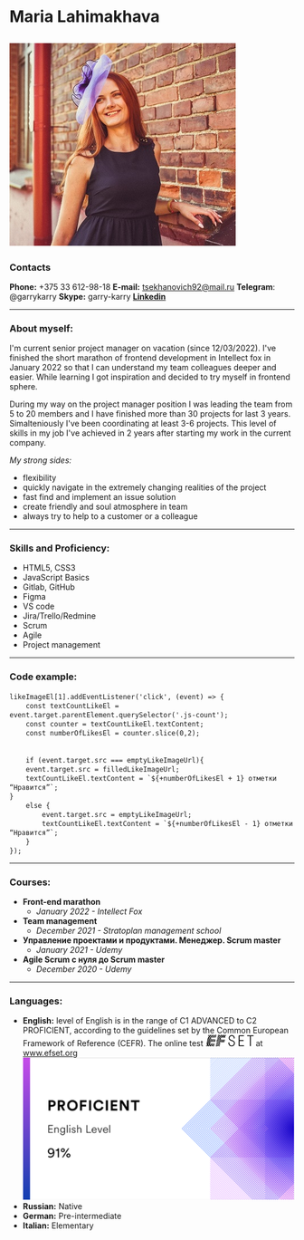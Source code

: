 # Maria Lahimakhava 
![](ZpKxIUuUp_Y2.jpg)
--------------
### Contacts

**Phone:** +375 33 612-98-18
**E-mail:** tsekhanovich92@mail.ru
**Telegram**: @garrykarry
**Skype:** garry-karry
**[Linkedin](https://www.linkedin.com/in/maria-lahimakhava-a0742b106/)**
***********

### About myself:

I'm current senior project manager on vacation (since 12/03/2022). 
I've finished the short marathon of frontend development in Intellect fox in January 2022 so that I can understand my team colleagues deeper and easier. While learning I got inspiration and decided to try myself in frontend sphere.

During my way on the project manager position I was leading the team from 5 to 20 members and I have finished more than 30 projects for last 3 years. Simalteniously I've been coordinating at least 3-6 projects. This level of skills in my job I've achieved in 2 years after starting my work in the current company.

*My strong sides:* 
* flexibility
* quickly navigate in the extremely changing realities of the project 
* fast find and implement an issue solution 
* create friendly and soul atmosphere in team
* always try to help to a customer or a colleague

-----------

### Skills and Proficiency:

* HTML5, CSS3
* JavaScript Basics
* Gitlab, GitHub
* Figma
* VS code
* Jira/Trello/Redmine
* Scrum
* Agile
* Project management
-----------

### Code example: 
    likeImageEl[1].addEventListener('click', (event) => {
        const textCountLikeEl = event.target.parentElement.querySelector('.js-count');
        const counter = textCountLikeEl.textContent;
        const numberOfLikesEl = counter.slice(0,2);


        if (event.target.src === emptyLikeImageUrl){
        event.target.src = filledLikeImageUrl;
        textCountLikeEl.textContent = `${+numberOfLikesEl + 1} отметки “Нравится”`;
    }
        else {
            event.target.src = emptyLikeImageUrl;
            textCountLikeEl.textContent = `${+numberOfLikesEl - 1} отметки “Нравится”`;
        }
    });

    
---------------------
### Courses:
* **Front-end marathon**
    + *January 2022 - Intellect Fox*
* **Team management** 
    + *December 2021 - Stratoplan management school*
* **Управление проектами и продуктами. Менеджер. Scrum master** 
    + *January 2021 - Udemy*
* **Agile Scrum с нуля до Scrum master** 
    + *December 2020 - Udemy*



-----------

### Languages:
- **English:** level of English is in the range of C1 ADVANCED to C2 PROFICIENT, according to the guidelines set by the Common European Framework of Reference (CEFR). The online test ![](efset-logo.png) at www.efset.org
![](scoreenglish1.png)
- **Russian:** Native
- **German:** Pre-intermediate
- **Italian:** Elementary